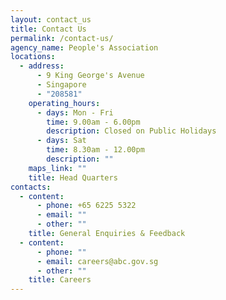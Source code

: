 ```yaml
---
layout: contact_us
title: Contact Us
permalink: /contact-us/
agency_name: People's Association
locations:
  - address:
      - 9 King George's Avenue
      - Singapore
      - "208581"
    operating_hours:
      - days: Mon - Fri
        time: 9.00am - 6.00pm
        description: Closed on Public Holidays
      - days: Sat
        time: 8.30am - 12.00pm
        description: ""
    maps_link: ""
    title: Head Quarters
contacts:
  - content:
      - phone: +65 6225 5322
      - email: ""
      - other: ""
    title: General Enquiries & Feedback
  - content:
      - phone: ""
      - email: careers@abc.gov.sg
      - other: ""
    title: Careers
---
```

